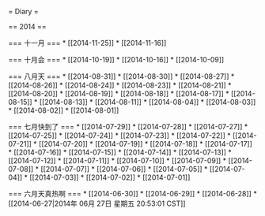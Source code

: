 = Diary =

== 2014 ==

=== 十一月 ===
        * [[2014-11-25]]
        * [[2014-11-16]]

=== 十月会 ===
        * [[2014-10-19]]
        * [[2014-10-16]]
        * [[2014-10-09]]

=== 八月天 ===
        * [[2014-08-31]]
        * [[2014-08-30]]
        * [[2014-08-27]]
        * [[2014-08-26]]
        * [[2014-08-24]]
        * [[2014-08-23]]
        * [[2014-08-21]]
        * [[2014-08-20]]
        * [[2014-08-19]]
        * [[2014-08-18]]
        * [[2014-08-17]]
        * [[2014-08-15]]
        * [[2014-08-13]]
        * [[2014-08-11]]
        * [[2014-08-04]]
        * [[2014-08-03]]
        * [[2014-08-02]]
        * [[2014-08-01]]

=== 七月快到了 ===
        * [[2014-07-29]]
        * [[2014-07-28]]
        * [[2014-07-27]]
        * [[2014-07-25]]
        * [[2014-07-24]]
        * [[2014-07-23]]
        * [[2014-07-22]]
        * [[2014-07-21]]
        * [[2014-07-20]]
        * [[2014-07-19]]
        * [[2014-07-18]]
        * [[2014-07-17]]
        * [[2014-07-16]]
        * [[2014-07-15]]
        * [[2014-07-14]]
        * [[2014-07-13]]
        * [[2014-07-12]]
        * [[2014-07-11]]
        * [[2014-07-10]]
        * [[2014-07-09]]
        * [[2014-07-08]]
        * [[2014-07-07]]
        * [[2014-07-06]]
        * [[2014-07-05]]
        * [[2014-07-04]]
        * [[2014-07-03]]
        * [[2014-07-02]]
        * [[2014-07-01]]

=== 六月天真热啊 ===
        * [[2014-06-30]]
        * [[2014-06-29]]
        * [[2014-06-28]]
        * [[2014-06-27|2014年 06月 27日 星期五 20:53:01 CST]]

